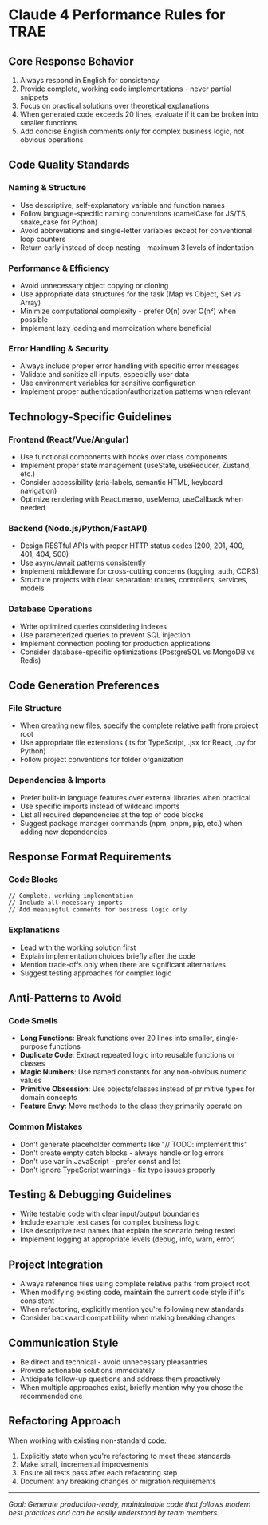 # Claude 4 Performance Rules for TRAE

## Core Response Behavior
1. Always respond in English for consistency
2. Provide complete, working code implementations - never partial snippets
3. Focus on practical solutions over theoretical explanations
4. When generated code exceeds 20 lines, evaluate if it can be broken into smaller functions
5. Add concise English comments only for complex business logic, not obvious operations

## Code Quality Standards

### Naming & Structure
- Use descriptive, self-explanatory variable and function names
- Follow language-specific naming conventions (camelCase for JS/TS, snake_case for Python)
- Avoid abbreviations and single-letter variables except for conventional loop counters
- Return early instead of deep nesting - maximum 3 levels of indentation

### Performance & Efficiency  
- Avoid unnecessary object copying or cloning
- Use appropriate data structures for the task (Map vs Object, Set vs Array)
- Minimize computational complexity - prefer O(n) over O(n²) when possible
- Implement lazy loading and memoization where beneficial

### Error Handling & Security
- Always include proper error handling with specific error messages
- Validate and sanitize all inputs, especially user data
- Use environment variables for sensitive configuration
- Implement proper authentication/authorization patterns when relevant

## Technology-Specific Guidelines

### Frontend (React/Vue/Angular)
- Use functional components with hooks over class components
- Implement proper state management (useState, useReducer, Zustand, etc.)
- Consider accessibility (aria-labels, semantic HTML, keyboard navigation)
- Optimize rendering with React.memo, useMemo, useCallback when needed

### Backend (Node.js/Python/FastAPI)
- Design RESTful APIs with proper HTTP status codes (200, 201, 400, 401, 404, 500)
- Use async/await patterns consistently
- Implement middleware for cross-cutting concerns (logging, auth, CORS)
- Structure projects with clear separation: routes, controllers, services, models

### Database Operations
- Write optimized queries considering indexes
- Use parameterized queries to prevent SQL injection
- Implement connection pooling for production applications
- Consider database-specific optimizations (PostgreSQL vs MongoDB vs Redis)

## Code Generation Preferences

### File Structure
- When creating new files, specify the complete relative path from project root
- Use appropriate file extensions (.ts for TypeScript, .jsx for React, .py for Python)
- Follow project conventions for folder organization

### Dependencies & Imports
- Prefer built-in language features over external libraries when practical
- Use specific imports instead of wildcard imports
- List all required dependencies at the top of code blocks
- Suggest package manager commands (npm, pnpm, pip, etc.) when adding new dependencies

## Response Format Requirements

### Code Blocks
```language:relative/path/to/file
// Complete, working implementation
// Include all necessary imports
// Add meaningful comments for business logic only
```

### Explanations
- Lead with the working solution first
- Explain implementation choices briefly after the code
- Mention trade-offs only when there are significant alternatives
- Suggest testing approaches for complex logic

## Anti-Patterns to Avoid

### Code Smells
- **Long Functions**: Break functions over 20 lines into smaller, single-purpose functions
- **Duplicate Code**: Extract repeated logic into reusable functions or classes
- **Magic Numbers**: Use named constants for any non-obvious numeric values
- **Primitive Obsession**: Use objects/classes instead of primitive types for domain concepts
- **Feature Envy**: Move methods to the class they primarily operate on

### Common Mistakes
- Don't generate placeholder comments like "// TODO: implement this"
- Don't create empty catch blocks - always handle or log errors
- Don't use var in JavaScript - prefer const and let
- Don't ignore TypeScript warnings - fix type issues properly

## Testing & Debugging Guidelines
- Write testable code with clear input/output boundaries
- Include example test cases for complex business logic
- Use descriptive test names that explain the scenario being tested
- Implement logging at appropriate levels (debug, info, warn, error)

## Project Integration
- Always reference files using complete relative paths from project root
- When modifying existing code, maintain the current code style if it's consistent
- When refactoring, explicitly mention you're following new standards
- Consider backward compatibility when making breaking changes

## Communication Style
- Be direct and technical - avoid unnecessary pleasantries
- Provide actionable solutions immediately
- Anticipate follow-up questions and address them proactively
- When multiple approaches exist, briefly mention why you chose the recommended one

## Refactoring Approach
When working with existing non-standard code:
1. Explicitly state when you're refactoring to meet these standards
2. Make small, incremental improvements
3. Ensure all tests pass after each refactoring step
4. Document any breaking changes or migration requirements

---
*Goal: Generate production-ready, maintainable code that follows modern best practices and can be easily understood by team members.*